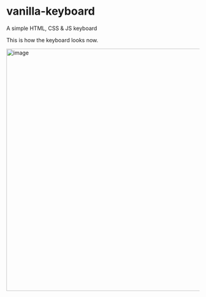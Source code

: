 # vanilla-keyboard
A simple HTML, CSS &amp; JS keyboard

This is how the keyboard looks now.

<img width="633" alt="image" src="https://github.com/sriram23/vanilla-keyboard/assets/18396996/333da23e-7699-4588-b245-a3abe90bf214">
